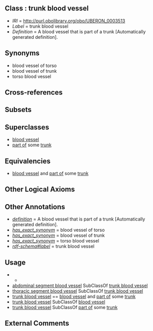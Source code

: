 
## Class : trunk blood vessel

 * *IRI* = http://purl.obolibrary.org/obo/UBERON_0003513
 * *Label* = trunk blood vessel
 * *Definition* = A blood vessel that is part of a trunk [Automatically generated definition].

## Synonyms

 * blood vessel of torso
 * blood vessel of trunk
 * torso blood vessel

## Cross-references


## Subsets


## Superclasses

 * [blood vessel](../../UBERON/81/UBERON_0001981.md)
 * [part of](../../BFO/50/BFO_0000050.md) some [trunk](../../UBERON/00/UBERON_0002100.md)

## Equivalencies

 * [blood vessel](../../UBERON/81/UBERON_0001981.md) and [part of](../../BFO/50/BFO_0000050.md) some [trunk](../../UBERON/00/UBERON_0002100.md)

## Other Logical Axioms


## Other Annotations

 * *[definition](../../IAO/15/IAO_0000115.md)* = A blood vessel that is part of a trunk [Automatically generated definition].
 * *[has_exact_synonym](../../ym/oboInOwl#hasExactSynonym.md)* = blood vessel of torso
 * *[has_exact_synonym](../../ym/oboInOwl#hasExactSynonym.md)* = blood vessel of trunk
 * *[has_exact_synonym](../../ym/oboInOwl#hasExactSynonym.md)* = torso blood vessel
 * *[rdf-schema#label](../../el/rdf-schema#label.md)* = trunk blood vessel

## Usage

 * -
 * [abdominal segment blood vessel](../../UBERON/35/UBERON_0003835.md) SubClassOf [trunk blood vessel](../../UBERON/13/UBERON_0003513.md)
 * [thoracic segment blood vessel](../../UBERON/34/UBERON_0003834.md) SubClassOf [trunk blood vessel](../../UBERON/13/UBERON_0003513.md)
 * [trunk blood vessel](../../UBERON/13/UBERON_0003513.md) == [blood vessel](../../UBERON/81/UBERON_0001981.md) and [part of](../../BFO/50/BFO_0000050.md) some [trunk](../../UBERON/00/UBERON_0002100.md)
 * [trunk blood vessel](../../UBERON/13/UBERON_0003513.md) SubClassOf [blood vessel](../../UBERON/81/UBERON_0001981.md)
 * [trunk blood vessel](../../UBERON/13/UBERON_0003513.md) SubClassOf [part of](../../BFO/50/BFO_0000050.md) some [trunk](../../UBERON/00/UBERON_0002100.md)

## External Comments

